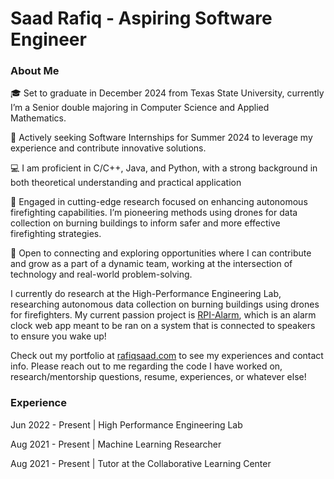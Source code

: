 # Saad Rafiq - Aspiring Software Engineer

### About Me
🎓 Set to graduate in December 2024 from Texas State University, currently I’m a Senior double majoring in Computer Science and Applied Mathematics.

🌟 Actively seeking Software Internships for Summer 2024 to leverage my experience and contribute innovative solutions.

💻 I am proficient in C/C++, Java, and Python, with a strong background in both theoretical understanding and practical application

🔬 Engaged in cutting-edge research focused on enhancing autonomous firefighting capabilities. I’m pioneering methods using drones for data collection on burning buildings to inform safer and more effective firefighting strategies.

🤝 Open to connecting and exploring opportunities where I can contribute and grow as a part of a dynamic team, working at the intersection of technology and real-world problem-solving.

I currently do research at the High-Performance Engineering Lab, researching autonomous data collection on burning buildings using drones for firefighters. My current passion project is [RPI-Alarm](https://github.com/SrBlank/RPI-Alarm), which is an alarm clock web app meant to be ran on a system that is connected to speakers to ensure you wake up! 

Check out my portfolio at [rafiqsaad.com](https://rafiqsaad.com) to see my experiences and contact info. Please reach out to me regarding the code I have worked on, research/mentorship questions, resume, experiences, or whatever else!

### Experience
Jun 2022 - Present  |  High Performance Engineering Lab

Aug 2021 - Present  |  Machine Learning Researcher

Aug 2021 - Present  |  Tutor at the Collaborative Learning Center

<!--
**SrBlank/SrBlank** is a ✨ _special_ ✨ repository because its `README.md` (this file) appears on your GitHub profile.

Here are some ideas to get you started:

- 🔭 I’m currently working on ...
- 🌱 I’m currently learning ...
- 👯 I’m looking to collaborate on ...
- 🤔 I’m looking for help with ...
- 💬 Ask me about ...
- 📫 How to reach me: ...
- 😄 Pronouns: ...
- ⚡ Fun fact: ...
-->
